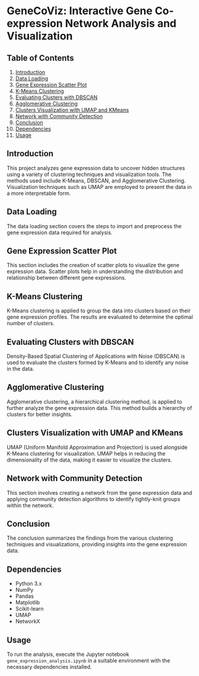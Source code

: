 # GeneCoViz: Interactive Gene Co-expression Network Analysis and Visualization

## Table of Contents
1. [Introduction](#introduction)
2. [Data Loading](#data-loading)
3. [Gene Expression Scatter Plot](#gene-expression-scatter-plot)
4. [K-Means Clustering](#k-means-clustering)
5. [Evaluating Clusters with DBSCAN](#evaluating-clusters-with-dbscan)
6. [Agglomerative Clustering](#agglomerative-clustering)
7. [Clusters Visualization with UMAP and KMeans](#clusters-visualization-with-umap-and-kmeans)
8. [Network with Community Detection](#network-with-community-detection)
9. [Conclusion](#conclusion)
10. [Dependencies](#dependencies)
11. [Usage](#usage)

## Introduction
This project analyzes gene expression data to uncover hidden structures using a variety of clustering techniques and visualization tools. The methods used include K-Means, DBSCAN, and Agglomerative Clustering. Visualization techniques such as UMAP are employed to present the data in a more interpretable form.

## Data Loading
The data loading section covers the steps to import and preprocess the gene expression data required for analysis.

## Gene Expression Scatter Plot
This section includes the creation of scatter plots to visualize the gene expression data. Scatter plots help in understanding the distribution and relationship between different gene expressions.

## K-Means Clustering
K-Means clustering is applied to group the data into clusters based on their gene expression profiles. The results are evaluated to determine the optimal number of clusters.

## Evaluating Clusters with DBSCAN
Density-Based Spatial Clustering of Applications with Noise (DBSCAN) is used to evaluate the clusters formed by K-Means and to identify any noise in the data.

## Agglomerative Clustering
Agglomerative clustering, a hierarchical clustering method, is applied to further analyze the gene expression data. This method builds a hierarchy of clusters for better insights.

## Clusters Visualization with UMAP and KMeans
UMAP (Uniform Manifold Approximation and Projection) is used alongside K-Means clustering for visualization. UMAP helps in reducing the dimensionality of the data, making it easier to visualize the clusters.

## Network with Community Detection
This section involves creating a network from the gene expression data and applying community detection algorithms to identify tightly-knit groups within the network.

## Conclusion
The conclusion summarizes the findings from the various clustering techniques and visualizations, providing insights into the gene expression data.

## Dependencies
- Python 3.x
- NumPy
- Pandas
- Matplotlib
- Scikit-learn
- UMAP
- NetworkX

## Usage
To run the analysis, execute the Jupyter notebook `gene_expression_analysis.ipynb` in a suitable environment with the necessary dependencies installed.
